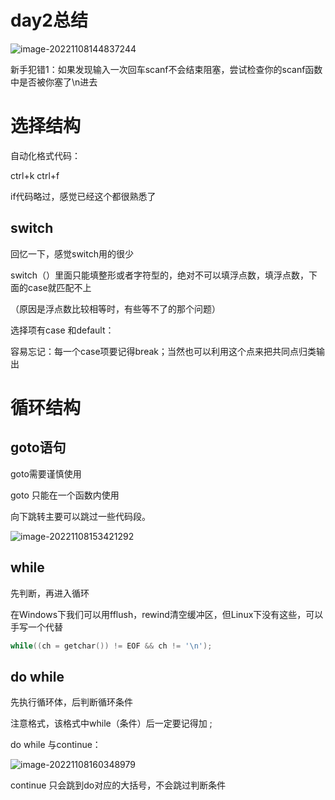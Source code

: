# day2总结



![image-20221108144837244](C:\Users\23614\AppData\Roaming\Typora\typora-user-images\image-20221108144837244.png)

新手犯错1：如果发现输入一次回车scanf不会结束阻塞，尝试检查你的scanf函数中是否被你塞了\n进去



# 选择结构

自动化格式代码：

ctrl+k ctrl+f



if代码略过，感觉已经这个都很熟悉了



## switch

回忆一下，感觉switch用的很少



switch（）里面只能填整形或者字符型的，绝对不可以填浮点数，填浮点数，下面的case就匹配不上

（原因是浮点数比较相等时，有些等不了的那个问题）

选择项有case 和default：

容易忘记：每一个case项要记得break；当然也可以利用这个点来把共同点归类输出





# 循环结构

## goto语句

goto需要谨慎使用

goto		只能在一个函数内使用

向下跳转主要可以跳过一些代码段。

![image-20221108153421292](C:\Users\23614\AppData\Roaming\Typora\typora-user-images\image-20221108153421292.png)



## while

先判断，再进入循环

在Windows下我们可以用fflush，rewind清空缓冲区，但Linux下没有这些，可以手写一个代替		

``` c
while((ch = getchar()) != EOF && ch != '\n');
```



## do while

先执行循环体，后判断循环条件

注意格式，该格式中while（条件）后一定要记得加  ;



do while 与continue：

![image-20221108160348979](C:\Users\23614\AppData\Roaming\Typora\typora-user-images\image-20221108160348979.png)



continue 只会跳到do对应的大括号，不会跳过判断条件















